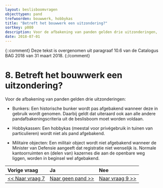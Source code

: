```yaml
---
layout: beslisboomvragen
objecttypen: pand
trefwoorden: bouwwerk, hobbykas
title: "Betreft het bouwwerk een uitzondering?"
sortkey: p080
description: Voor de afbakening van panden gelden drie uitzonderingen, namelijk voor bunkers, hobbykassen en militaire objecten.
date: 2018-07-01
---
```


{::comment}
Deze tekst is overgenomen uit paragraaf 10.6 van de Catalogus BAG 2018 van 31 maart 2018.
{:/comment}

# 8. Betreft het bouwwerk een uitzondering?

Voor de afbakening van panden gelden drie uitzonderingen:

- Bunkers:
    Een historische bunker wordt pas afgebakend wanneer deze in gebruik wordt genomen. Daarbij geldt dat uiteraard ook aan alle andere pandafbakeningscriteria uit de beslisboom moet worden voldaan.

- Hobbykassen:
    Een hobbykas (meestal voor privégebruik in tuinen van particulieren) wordt niet als pand afgebakend.

- Militaire objecten:
    Een militair object wordt niet afgebakend wanneer de Minister van Defensie aangeeft dat registratie niet wenselijk is. Normale kantoorruimten en (delen van) kazernes die aan de openbare weg liggen, worden in beginsel wel afgebakend.

Vorige vraag | Ja | Nee
:-- | :-- | :--
[<< Naar vraag 7]({{-site.baseurl-}}/beslisboomvragen/pand-07) | [Naar geen pand >>]({{-site.baseurl-}}/beslisboomvragen/pand-10) | [Naar vraag 9 >>]({{-site.baseurl-}}/beslisboomvragen/pand-09)
